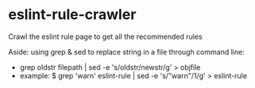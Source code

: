 # eslint-rule-crawler
Crawl the eslint rule page to get all the recommended rules


Aside:
using grep & sed to replace string in a file through command line:
- grep oldstr filepath | sed -e 's/oldstr/newstr/g' > objfile
- example: $ grep 'warn' eslint-rule | sed -e 's/"warn"/1/g' > eslint-rule
